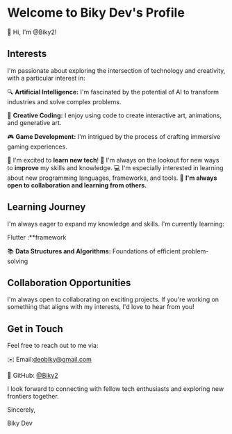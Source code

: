 # Welcome to Biky Dev's Profile

👋 Hi, I'm @Biky2!


## Interests

I'm passionate about exploring the intersection of technology and creativity, with a particular interest in:

🔍 **Artificial Intelligence:** I'm fascinated by the potential of AI to transform industries and solve complex problems.

🎨 **Creative Coding:** I enjoy using code to create interactive art, animations, and generative art.

🎮 **Game Development:** I'm intrigued by the process of crafting immersive gaming experiences.

🚀    I'm excited to **learn new tech**! 🧠 I'm always on the lookout for new ways to **improve** my skills and knowledge. 
      💻 I'm especially interested in learning about new programming languages, frameworks, and tools. 
      🤝 **I'm always open to collaboration and learning from others.** 

## Learning Journey

I'm always eager to expand my knowledge and skills. I'm currently learning:

Flutter :**framework  

📚 **Data Structures and Algorithms:** Foundations of efficient problem-solving

## Collaboration Opportunities

I'm always open to collaborating on exciting projects. If you're working on something that aligns with my interests, I'd love to hear from you!

## Get in Touch

Feel free to reach out to me via:

✉️ Email:deobiky@gmail.com

💬 GitHub: [@Biky2](https://github.com/Biky2)

I look forward to connecting with fellow tech enthusiasts and exploring new frontiers together.

Sincerely,

Biky Dev
